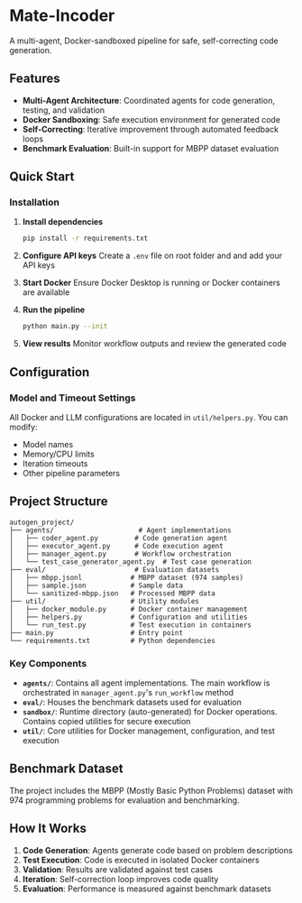 # Mate-Incoder

A multi-agent, Docker-sandboxed pipeline for safe, self-correcting code generation.

## Features

- **Multi-Agent Architecture**: Coordinated agents for code generation, testing, and validation
- **Docker Sandboxing**: Safe execution environment for generated code
- **Self-Correcting**: Iterative improvement through automated feedback loops
- **Benchmark Evaluation**: Built-in support for MBPP dataset evaluation

## Quick Start

### Installation

1. **Install dependencies**
   ```bash
   pip install -r requirements.txt
   ```

2. **Configure API keys**
   Create a `.env` file on root folder and and add your API keys

3. **Start Docker**
   Ensure Docker Desktop is running or Docker containers are available

4. **Run the pipeline**
   ```bash
   python main.py --init
   ```

5. **View results**
   Monitor workflow outputs and review the generated code

## Configuration

### Model and Timeout Settings

All Docker and LLM configurations are located in `util/helpers.py`. You can modify:
- Model names
- Memory/CPU limits
- Iteration timeouts
- Other pipeline parameters

## Project Structure

```
autogen_project/
├── agents/                     # Agent implementations
│   ├── coder_agent.py         # Code generation agent
│   ├── executor_agent.py      # Code execution agent
│   ├── manager_agent.py       # Workflow orchestration
│   └── test_case_generator_agent.py  # Test case generation
├── eval/                      # Evaluation datasets
│   ├── mbpp.jsonl            # MBPP dataset (974 samples)
│   ├── sample.json           # Sample data
│   └── sanitized-mbpp.json   # Processed MBPP data
├── util/                     # Utility modules
│   ├── docker_module.py      # Docker container management
│   ├── helpers.py            # Configuration and utilities
│   └── run_test.py           # Test execution in containers
├── main.py                   # Entry point
└── requirements.txt          # Python dependencies
```

### Key Components

- **`agents/`**: Contains all agent implementations. The main workflow is orchestrated in `manager_agent.py`'s `run_workflow` method
- **`eval/`**: Houses the benchmark datasets used for evaluation
- **`sandbox/`**: Runtime directory (auto-generated) for Docker operations. Contains copied utilities for secure execution
- **`util/`**: Core utilities for Docker management, configuration, and test execution

## Benchmark Dataset

The project includes the MBPP (Mostly Basic Python Problems) dataset with 974 programming problems for evaluation and benchmarking.

## How It Works

1. **Code Generation**: Agents generate code based on problem descriptions
2. **Test Execution**: Code is executed in isolated Docker containers
3. **Validation**: Results are validated against test cases
4. **Iteration**: Self-correction loop improves code quality
5. **Evaluation**: Performance is measured against benchmark datasets
